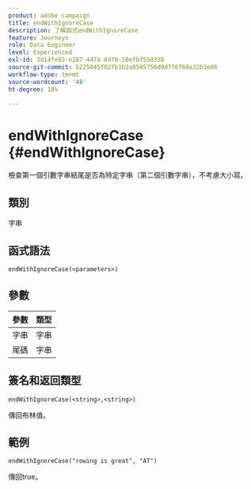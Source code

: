 ```yaml
---
product: adobe campaign
title: endWithIgnoreCase
description: 了解函式endWithIgnoreCase
feature: Journeys
role: Data Engineer
level: Experienced
exl-id: 3d14fe82-e287-4474-8d78-10efbf55d338
source-git-commit: 5225045f02fb1b2a8505756d9d7f6f60a32b3ed6
workflow-type: tm+mt
source-wordcount: '48'
ht-degree: 18%

---
```


# endWithIgnoreCase {#endWithIgnoreCase}

檢查第一個引數字串結尾是否為特定字串（第二個引數字串），不考慮大小寫。

## 類別

字串

## 函式語法

`endWithIgnoreCase(<parameters>)`

## 參數

| 參數 | 類型 |
|-----------|------------------|
| 字串 | 字串 |
| 尾碼 | 字串 |

## 簽名和返回類型

`endWithIgnoreCase(<string>,<string>)`

傳回布林值。

## 範例

`endWithIgnoreCase("rowing is great", "AT")`

傳回true。
